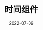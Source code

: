 ﻿---
title: 时间组件
date: 2022-07-09
sidebar: 'auto'
categories:
- 小练习
tags:
- 小练习
- 自定义组件
description: 'https://img-blog.csdnimg.cn/91238e9d94844914879f7a40c2c94826.png'
---
<br><br><br><br>
<template>
  <div class="tm">
    <div class="box box1"></div>
    <div class="box box2"></div>
    <div class="box box3"></div>
    <div class="box box4"></div>
    <div class="box box5"></div>
    <div class="box box6"></div>
    <div class="box box7"></div>
    <div class="box box8"></div>
  </div>
</template>

<script>
import $ from "jquery";
export default {
  data() {
    return {
      sit:null,
    };
  },
  methods: {},
  mounted() {
    
    this.sit=setInterval(() => {
      // 获取当前时间并保留第一位数字
      let date = new Date();
      let hour_s = parseInt(date.getHours() / 10);
      let hour_g = parseInt(date.getHours() % 10);
      let minute_s = parseInt(date.getMinutes() / 10);
      let minute_g = parseInt(date.getMinutes() % 10);
      let second_s = parseInt(date.getSeconds() / 10);
      let second_g = parseInt(date.getSeconds() % 10);
      //判断赋值
      switch (hour_s) {
        case 0:
          $(".box1").addClass("r0");
          $(".box1").removeClass("r1");
          $(".box1").removeClass("r2");
          break;
        case 1:
          $(".box1").addClass("r1");
          $(".box1").removeClass("r0");
          $(".box1").removeClass("r2");
          break;
        case 2:
          $(".box1").addClass("r2");
          $(".box1").removeClass("r0");
          $(".box1").removeClass("r1");
          break;
      }
      switch (hour_g) {
        case 0:
          $(".box2").addClass("r0");
          $(".box2").removeClass("r1");
          $(".box2").removeClass("r2");
          $(".box2").removeClass("r3");
          $(".box2").removeClass("r4");
          $(".box2").removeClass("r5");
          $(".box2").removeClass("r6");
          $(".box2").removeClass("r7");
          $(".box2").removeClass("r8");
          $(".box2").removeClass("r9");
          break;
        case 1:
          $(".box2").addClass("r1");
          $(".box2").removeClass("r0");
          $(".box2").removeClass("r2");
          $(".box2").removeClass("r3");
          $(".box2").removeClass("r4");
          $(".box2").removeClass("r5");
          $(".box2").removeClass("r6");
          $(".box2").removeClass("r7");
          $(".box2").removeClass("r8");
          $(".box2").removeClass("r9");
          break;
        case 2:
          $(".box2").addClass("r2");
          $(".box2").removeClass("r1");
          $(".box2").removeClass("r0");
          $(".box2").removeClass("r3");
          $(".box2").removeClass("r4");
          $(".box2").removeClass("r5");
          $(".box2").removeClass("r6");
          $(".box2").removeClass("r7");
          $(".box2").removeClass("r8");
          $(".box2").removeClass("r9");
          break;
        case 3:
          $(".box2").addClass("r3");
          $(".box2").removeClass("r1");
          $(".box2").removeClass("r2");
          $(".box2").removeClass("r0");
          $(".box2").removeClass("r4");
          $(".box2").removeClass("r5");
          $(".box2").removeClass("r6");
          $(".box2").removeClass("r7");
          $(".box2").removeClass("r8");
          $(".box2").removeClass("r9");
          break;
        case 4:
          $(".box2").addClass("r4");
          $(".box2").removeClass("r1");
          $(".box2").removeClass("r2");
          $(".box2").removeClass("r3");
          $(".box2").removeClass("r0");
          $(".box2").removeClass("r5");
          $(".box2").removeClass("r6");
          $(".box2").removeClass("r7");
          $(".box2").removeClass("r8");
          $(".box2").removeClass("r9");
          break;
        case 5:
          $(".box2").addClass("r5");
          $(".box2").removeClass("r1");
          $(".box2").removeClass("r2");
          $(".box2").removeClass("r3");
          $(".box2").removeClass("r4");
          $(".box2").removeClass("r0");
          $(".box2").removeClass("r6");
          $(".box2").removeClass("r7");
          $(".box2").removeClass("r8");
          $(".box2").removeClass("r9");
          break;
        case 6:
          $(".box2").addClass("r6");
          $(".box2").removeClass("r1");
          $(".box2").removeClass("r2");
          $(".box2").removeClass("r3");
          $(".box2").removeClass("r4");
          $(".box2").removeClass("r5");
          $(".box2").removeClass("r0");
          $(".box2").removeClass("r7");
          $(".box2").removeClass("r8");
          $(".box2").removeClass("r9");
          break;
        case 7:
          $(".box2").addClass("r7");
          $(".box2").removeClass("r1");
          $(".box2").removeClass("r2");
          $(".box2").removeClass("r3");
          $(".box2").removeClass("r4");
          $(".box2").removeClass("r5");
          $(".box2").removeClass("r6");
          $(".box2").removeClass("r0");
          $(".box2").removeClass("r8");
          $(".box2").removeClass("r9");
          break;
        case 8:
          $(".box2").addClass("r8");
          $(".box2").removeClass("r1");
          $(".box2").removeClass("r2");
          $(".box2").removeClass("r3");
          $(".box2").removeClass("r4");
          $(".box2").removeClass("r5");
          $(".box2").removeClass("r6");
          $(".box2").removeClass("r7");
          $(".box2").removeClass("r0");
          $(".box2").removeClass("r9");
          break;
        case 9:
          $(".box2").addClass("r9");
          $(".box2").removeClass("r1");
          $(".box2").removeClass("r2");
          $(".box2").removeClass("r3");
          $(".box2").removeClass("r4");
          $(".box2").removeClass("r5");
          $(".box2").removeClass("r6");
          $(".box2").removeClass("r7");
          $(".box2").removeClass("r8");
          $(".box2").removeClass("r0");
          break;
      }
      switch (minute_s) {
        case 0:
          $(".box4").addClass("r0");
          $(".box4").removeClass("r1");
          $(".box4").removeClass("r2");
          $(".box4").removeClass("r3");
          $(".box4").removeClass("r4");
          $(".box4").removeClass("r5");
          break;
        case 1:
          $(".box4").addClass("r1");
          $(".box4").removeClass("r0");
          $(".box4").removeClass("r2");
          $(".box4").removeClass("r3");
          $(".box4").removeClass("r4");
          $(".box4").removeClass("r5");
          break;
        case 2:
          $(".box4").addClass("r2");
          $(".box4").removeClass("r1");
          $(".box4").removeClass("r0");
          $(".box4").removeClass("r3");
          $(".box4").removeClass("r4");
          $(".box4").removeClass("r5");
          break;
        case 3:
          $(".box4").addClass("r3");
          $(".box4").removeClass("r1");
          $(".box4").removeClass("r2");
          $(".box4").removeClass("r0");
          $(".box4").removeClass("r4");
          $(".box4").removeClass("r5");
          break;
        case 4:
          $(".box4").addClass("r4");
          $(".box4").removeClass("r1");
          $(".box4").removeClass("r2");
          $(".box4").removeClass("r3");
          $(".box4").removeClass("r0");
          $(".box4").removeClass("r5");
          break;
        case 5:
          $(".box4").addClass("r5");
          $(".box4").removeClass("r1");
          $(".box4").removeClass("r2");
          $(".box4").removeClass("r3");
          $(".box4").removeClass("r4");
          $(".box4").removeClass("r0");
          break;
      }
      switch (minute_g) {
        case 0:
          $(".box5").addClass("r0");
          $(".box5").removeClass("r1");
          $(".box5").removeClass("r2");
          $(".box5").removeClass("r3");
          $(".box5").removeClass("r4");
          $(".box5").removeClass("r5");
          $(".box5").removeClass("r6");
          $(".box5").removeClass("r7");
          $(".box5").removeClass("r8");
          $(".box5").removeClass("r9");
          break;
        case 1:
          $(".box5").addClass("r1");
          $(".box5").removeClass("r0");
          $(".box5").removeClass("r2");
          $(".box5").removeClass("r3");
          $(".box5").removeClass("r4");
          $(".box5").removeClass("r5");
          $(".box5").removeClass("r6");
          $(".box5").removeClass("r7");
          $(".box5").removeClass("r8");
          $(".box5").removeClass("r9");
          break;
        case 2:
          $(".box5").addClass("r2");
          $(".box5").removeClass("r1");
          $(".box5").removeClass("r0");
          $(".box5").removeClass("r3");
          $(".box5").removeClass("r4");
          $(".box5").removeClass("r5");
          $(".box5").removeClass("r6");
          $(".box5").removeClass("r7");
          $(".box5").removeClass("r8");
          $(".box5").removeClass("r9");
          break;
        case 3:
          $(".box5").addClass("r3");
          $(".box5").removeClass("r1");
          $(".box5").removeClass("r2");
          $(".box5").removeClass("r0");
          $(".box5").removeClass("r4");
          $(".box5").removeClass("r5");
          $(".box5").removeClass("r6");
          $(".box5").removeClass("r7");
          $(".box5").removeClass("r8");
          $(".box5").removeClass("r9");
          break;
        case 4:
          $(".box5").addClass("r4");
          $(".box5").removeClass("r1");
          $(".box5").removeClass("r2");
          $(".box5").removeClass("r3");
          $(".box5").removeClass("r0");
          $(".box5").removeClass("r5");
          $(".box5").removeClass("r6");
          $(".box5").removeClass("r7");
          $(".box5").removeClass("r8");
          $(".box5").removeClass("r9");
          break;
        case 5:
          $(".box5").addClass("r5");
          $(".box5").removeClass("r1");
          $(".box5").removeClass("r2");
          $(".box5").removeClass("r3");
          $(".box5").removeClass("r4");
          $(".box5").removeClass("r0");
          $(".box5").removeClass("r6");
          $(".box5").removeClass("r7");
          $(".box5").removeClass("r8");
          $(".box5").removeClass("r9");
          break;
        case 6:
          $(".box5").addClass("r6");
          $(".box5").removeClass("r1");
          $(".box5").removeClass("r2");
          $(".box5").removeClass("r3");
          $(".box5").removeClass("r4");
          $(".box5").removeClass("r5");
          $(".box5").removeClass("r0");
          $(".box5").removeClass("r7");
          $(".box5").removeClass("r8");
          $(".box5").removeClass("r9");
          break;
        case 7:
          $(".box5").addClass("r7");
          $(".box5").removeClass("r1");
          $(".box5").removeClass("r2");
          $(".box5").removeClass("r3");
          $(".box5").removeClass("r4");
          $(".box5").removeClass("r5");
          $(".box5").removeClass("r6");
          $(".box5").removeClass("r0");
          $(".box5").removeClass("r8");
          $(".box5").removeClass("r9");
          break;
        case 8:
          $(".box5").addClass("r8");
          $(".box5").removeClass("r1");
          $(".box5").removeClass("r2");
          $(".box5").removeClass("r3");
          $(".box5").removeClass("r4");
          $(".box5").removeClass("r5");
          $(".box5").removeClass("r6");
          $(".box5").removeClass("r7");
          $(".box5").removeClass("r0");
          $(".box5").removeClass("r9");
          break;
        case 9:
          $(".box5").addClass("r9");
          $(".box5").removeClass("r1");
          $(".box5").removeClass("r2");
          $(".box5").removeClass("r3");
          $(".box5").removeClass("r4");
          $(".box5").removeClass("r5");
          $(".box5").removeClass("r6");
          $(".box5").removeClass("r7");
          $(".box5").removeClass("r8");
          $(".box5").removeClass("r0");
          break;
      }
      switch (second_s) {
        case 0:
          $(".box7").addClass("r0");
          $(".box7").removeClass("r1");
          $(".box7").removeClass("r2");
          $(".box7").removeClass("r3");
          $(".box7").removeClass("r4");
          $(".box7").removeClass("r5");
          break;
        case 1:
          $(".box7").addClass("r1");
          $(".box7").removeClass("r0");
          $(".box7").removeClass("r2");
          $(".box7").removeClass("r3");
          $(".box7").removeClass("r4");
          $(".box7").removeClass("r5");
          break;
        case 2:
          $(".box7").addClass("r2");
          $(".box7").removeClass("r1");
          $(".box7").removeClass("r0");
          $(".box7").removeClass("r3");
          $(".box7").removeClass("r4");
          $(".box7").removeClass("r5");
          break;
        case 3:
          $(".box7").addClass("r3");
          $(".box7").removeClass("r1");
          $(".box7").removeClass("r2");
          $(".box7").removeClass("r0");
          $(".box7").removeClass("r4");
          $(".box7").removeClass("r5");
          break;
        case 4:
          $(".box7").addClass("r4");
          $(".box7").removeClass("r1");
          $(".box7").removeClass("r2");
          $(".box7").removeClass("r3");
          $(".box7").removeClass("r0");
          $(".box7").removeClass("r5");
          break;
        case 5:
          $(".box7").addClass("r5");
          $(".box7").removeClass("r1");
          $(".box7").removeClass("r2");
          $(".box7").removeClass("r3");
          $(".box7").removeClass("r4");
          $(".box7").removeClass("r0");
          break;
      }
      switch (second_g) {
        case 0:
          $(".box8").addClass("r0");
          $(".box8").removeClass("r1");
          $(".box8").removeClass("r2");
          $(".box8").removeClass("r3");
          $(".box8").removeClass("r4");
          $(".box8").removeClass("r5");
          $(".box8").removeClass("r6");
          $(".box8").removeClass("r7");
          $(".box8").removeClass("r8");
          $(".box8").removeClass("r9");
          break;
        case 1:
          $(".box8").addClass("r1");
          $(".box8").removeClass("r0");
          $(".box8").removeClass("r2");
          $(".box8").removeClass("r3");
          $(".box8").removeClass("r4");
          $(".box8").removeClass("r5");
          $(".box8").removeClass("r6");
          $(".box8").removeClass("r7");
          $(".box8").removeClass("r8");
          $(".box8").removeClass("r9");
          break;
        case 2:
          $(".box8").addClass("r2");
          $(".box8").removeClass("r1");
          $(".box8").removeClass("r0");
          $(".box8").removeClass("r3");
          $(".box8").removeClass("r4");
          $(".box8").removeClass("r5");
          $(".box8").removeClass("r6");
          $(".box8").removeClass("r7");
          $(".box8").removeClass("r8");
          $(".box8").removeClass("r9");
          break;
        case 3:
          $(".box8").addClass("r3");
          $(".box8").removeClass("r1");
          $(".box8").removeClass("r2");
          $(".box8").removeClass("r0");
          $(".box8").removeClass("r4");
          $(".box8").removeClass("r5");
          $(".box8").removeClass("r6");
          $(".box8").removeClass("r7");
          $(".box8").removeClass("r8");
          $(".box8").removeClass("r9");
          break;
        case 4:
          $(".box8").addClass("r4");
          $(".box8").removeClass("r1");
          $(".box8").removeClass("r2");
          $(".box8").removeClass("r3");
          $(".box8").removeClass("r0");
          $(".box8").removeClass("r5");
          $(".box8").removeClass("r6");
          $(".box8").removeClass("r7");
          $(".box8").removeClass("r8");
          $(".box8").removeClass("r9");
          break;
        case 5:
          $(".box8").addClass("r5");
          $(".box8").removeClass("r1");
          $(".box8").removeClass("r2");
          $(".box8").removeClass("r3");
          $(".box8").removeClass("r4");
          $(".box8").removeClass("r0");
          $(".box8").removeClass("r6");
          $(".box8").removeClass("r7");
          $(".box8").removeClass("r8");
          $(".box8").removeClass("r9");
          break;
        case 6:
          $(".box8").addClass("r6");
          $(".box8").removeClass("r1");
          $(".box8").removeClass("r2");
          $(".box8").removeClass("r3");
          $(".box8").removeClass("r4");
          $(".box8").removeClass("r5");
          $(".box8").removeClass("r0");
          $(".box8").removeClass("r7");
          $(".box8").removeClass("r8");
          $(".box8").removeClass("r9");
          break;
        case 7:
          $(".box8").addClass("r7");
          $(".box8").removeClass("r1");
          $(".box8").removeClass("r2");
          $(".box8").removeClass("r3");
          $(".box8").removeClass("r4");
          $(".box8").removeClass("r5");
          $(".box8").removeClass("r6");
          $(".box8").removeClass("r0");
          $(".box8").removeClass("r8");
          $(".box8").removeClass("r9");
          break;
        case 8:
          $(".box8").addClass("r8");
          $(".box8").removeClass("r1");
          $(".box8").removeClass("r2");
          $(".box8").removeClass("r3");
          $(".box8").removeClass("r4");
          $(".box8").removeClass("r5");
          $(".box8").removeClass("r6");
          $(".box8").removeClass("r7");
          $(".box8").removeClass("r0");
          $(".box8").removeClass("r9");
          break;
        case 9:
          $(".box8").addClass("r9");
          $(".box8").removeClass("r1");
          $(".box8").removeClass("r2");
          $(".box8").removeClass("r3");
          $(".box8").removeClass("r4");
          $(".box8").removeClass("r5");
          $(".box8").removeClass("r6");
          $(".box8").removeClass("r7");
          $(".box8").removeClass("r8");
          $(".box8").removeClass("r0");
          break;
      }
    }, 100);
  },
  beforeDestroy(){
    clearInterval(this.sit);
  }
};
</script>

<style scoped>
.tm {
  position: absolute;
  left: -50px;
  bottom: 100px;
  width: 1000px;
  height: 300px;
  display: flex;
  justify-content: center;
  align-items: center;
}
.box {
  width: 100px;
  height: 300px;
  background: #000;
}
.box1 {
  box-shadow: -20px 0px 30px rgb(0, 0, 0);
  background: url("../../.vuepress/public/img/0.png");
  background-size: cover;
}
.box2 {
  background: url("../../.vuepress/public/img/0.png");
  background-size: cover;
}
.box3 {
  background: url("../../.vuepress/public/img/10.png");
  background-size: cover;
  position: relative;
}
.box3::after{
    content: '';
    position: absolute;
    width: 100%;
    height: 100%;
    background: url('../../.vuepress/public/img/101.png');
    background-size: cover;
    animation: fade 1s infinite alternate linear;
}
.box4 {
  background: url("../../.vuepress/public/img/0.png");
  background-size: cover;
}
.box5 {
  background: url("../../.vuepress/public/img/0.png");
  background-size: cover;
}
.box6 {
  background: url("../../.vuepress/public/img/10.png");
  background-size: cover;
  position: relative;
}
.box6::after{
    content: '';
    position: absolute;
    width: 100%;
    height: 100%;
    background: url('../../.vuepress/public/img/101.png');
    background-size: cover;
    animation: fade 1s infinite alternate linear;
}
.box7 {
  background: url("../../.vuepress/public/img/0.png");
  background-size: cover;
}
.box8 {
  box-shadow: 20px 0px 30px rgb(0, 0, 0);
  background: url("../../.vuepress/public/img/0.png");
  background-size: cover;
}
@keyframes fade {
    0%{
        opacity: 1;
    }
    100%{
        opacity: 0.2;
    }
}
@media screen and (max-width: 1000px){
.tm {
  width: 500px;
  height: 150px;
}
.box {
  width: 50px;
  height: 150px;
  background: #000;
}
}

/**jq */
.r0 {
  background: url("../../.vuepress/public/img/0.png");
  background-size: cover;
}
.r1 {
  background: url("../../.vuepress/public/img/1.png");
  background-size: cover;
}
.r2 {
  background: url("../../.vuepress/public/img/2.png");
  background-size: cover;
}
.r3 {
  background: url("../../.vuepress/public/img/3.png");
  background-size: cover;
}
.r4 {
  background: url("../../.vuepress/public/img/4.png");
  background-size: cover;
}
.r5 {
  background: url("../../.vuepress/public/img/5.png");
  background-size: cover;
}
.r6 {
  background: url("../../.vuepress/public/img/6.png");
  background-size: cover;
}
.r7 {
  background: url("../../.vuepress/public/img/7.png");
  background-size: cover;
}
.r8 {
  background: url("../../.vuepress/public/img/8.png");
  background-size: cover;
}
.r9 {
  background: url("../../.vuepress/public/img/9.png");
  background-size: cover;
}
</style>
